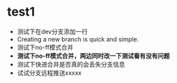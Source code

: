 # test1
- 测试下在dev分支添加一行
- Creating a new branch is quick and simple.
- 测试下no-ff模式合并
- **测试下no-ff模式合并，两边同时改一下测试看有没有问题**
- 测试下快进合并是否真的会丢失分支信息
- 试试分支远程推送xxxxx

